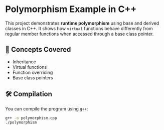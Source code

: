# Polymorphism Example in C++

This project demonstrates **runtime polymorphism** using base and derived classes in C++. It shows how `virtual` functions behave differently from regular member functions when accessed through a base class pointer.

## 🧠 Concepts Covered

- Inheritance
- Virtual functions
- Function overriding
- Base class pointers

## 🛠️ Compilation

You can compile the program using `g++`:

```bash
g++ -o polymorphism.cpp 
./polymorphism
